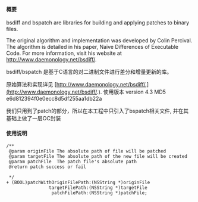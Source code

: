 #### 概要

bsdiff and bspatch are libraries for building and applying patches to binary files.

The original algorithm and implementation was developed by Colin Percival. The algorithm is detailed in his paper, Naïve Differences of Executable Code. For more information, visit his website at http://www.daemonology.net/bsdiff/.

bsdiff/bspatch 是基于C语言的对二进制文件进行差分和增量更新的库。

原始算法和实现详见 [http://www.daemonology.net/bsdiff/.](http://www.daemonology.net/bsdiff/.).
使用版本 version 4.3
MD5  e6d812394f0e0ecc8d5df255aa1db22a

我们只用到了patch的部分，所以在本工程中只引入了bspatch相关文件, 并在其基础上做了一层OC封装

#### 使用说明

```
/**
 @param originFile The absolute path of file will be patched
 @param targetFile The absolute path of the new file will be created
 @param patchFile  The patch file's absolute path
 @return patch success or fail

 */
+ (BOOL)patchWithOriginFilePath:(NSString *)originFile
                targetFilePath:(NSString *)targetFile
                 patchFilePath:(NSString *)patchFile;
```
